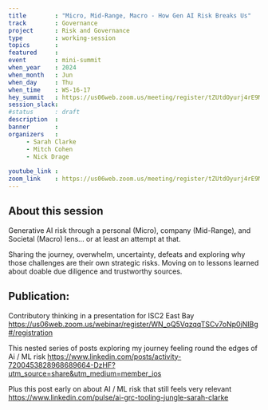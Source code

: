 ```yaml
---
title        : "Micro, Mid-Range, Macro - How Gen AI Risk Breaks Us"
track        : Governance
project      : Risk and Governance
type         : working-session
topics       : 
featured     :
event        : mini-summit
when_year    : 2024
when_month   : Jun
when_day     : Thu
when_time    : WS-16-17
hey_summit   : https://us06web.zoom.us/meeting/register/tZUtdOyurj4rE9M7JOOIEt1ynllxbn35Tzvq
session_slack:
#status      : draft
description  :
banner       : 
organizers   :
     - Sarah Clarke
     - Mitch Cohen
     - Nick Drage 
    
youtube_link : 
zoom_link    : https://us06web.zoom.us/meeting/register/tZUtdOyurj4rE9M7JOOIEt1ynllxbn35Tzvq
---
```


## About this session

Generative AI risk through a personal (Micro), company (Mid-Range), and Societal (Macro) lens... or at least an attempt at that. 

Sharing the journey, overwhelm, uncertainty, defeats and exploring why those challenges are their own strategic risks. Moving on to lessons learned about doable due diligence and trustworthy sources. 

## Publication:
Contributory thinking in a presentation for ISC2 East Bay https://us06web.zoom.us/webinar/register/WN_oQ5VqzqqTSCv7oNp0jNIBg#/registration

This nested series of posts exploring my journey feeling round the edges of Ai / ML risk https://www.linkedin.com/posts/activity-7200453828968689664-DzHF?utm_source=share&utm_medium=member_ios

Plus this post early on about AI / ML risk that still feels very relevant https://www.linkedin.com/pulse/ai-grc-tooling-jungle-sarah-clarke
